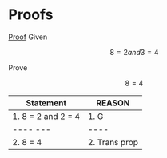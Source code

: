 # Proofs
[Proof](proofe)
Given

$$ 8 = 2 and 3 = 4  $$

Prove

$$ 8 = 4 $$

| Statement         |REASON         |
|-------            |---            |
|1. 8 = 2 and 2 = 4 | 1. G          |
|  ----       ---   | ----          |
| 2. 8 = 4          | 2. Trans prop |


